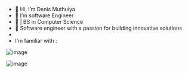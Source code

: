 - 👋 Hi, I’m Denis Muthuiya
- 👀 I’m software Engineer
- 🌱 | BS in Computer Science
- 💞️ Software engineer with a passion for building innovative solutions
- 
- I'm familiar with :

![image](https://github.com/denis784/denis784/assets/76738719/bf21f080-c1a4-41e5-850d-af22045e40de)

![image](https://github.com/denis784/denis784/assets/76738719/affc8129-27c1-4c24-aaf4-aa235118964b)

<!---
denis784/denis784 is a ✨ special ✨ repository because its `README.md` (this file) appears on your GitHub profile.
You can click the Preview link to take a look at your changes.
--->

